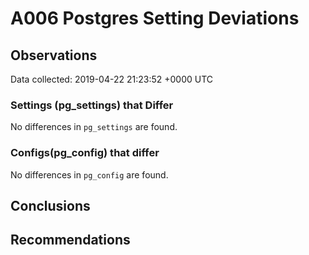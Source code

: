 # A006 Postgres Setting Deviations #

## Observations ##
Data collected: 2019-04-22 21:23:52 +0000 UTC  

### Settings (pg_settings) that Differ ###

No differences in `pg_settings` are found.

### Configs(pg_config) that differ ###

No differences in `pg_config` are found.



## Conclusions ##


## Recommendations ##


